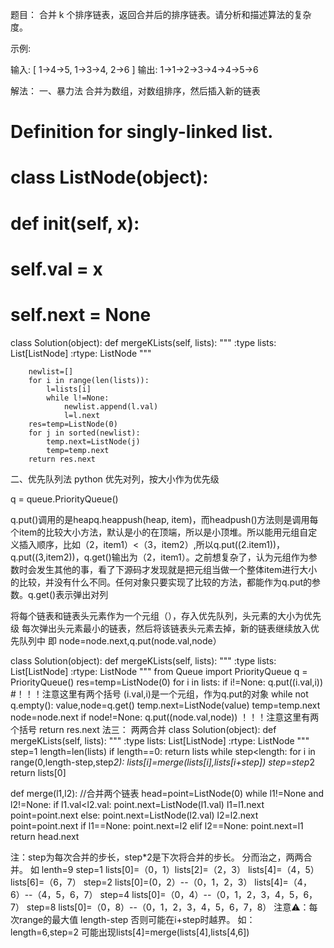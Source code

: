 题目：
合并 k 个排序链表，返回合并后的排序链表。请分析和描述算法的复杂度。

示例:

输入:
[
  1->4->5,
  1->3->4,
  2->6
]
输出: 1->1->2->3->4->4->5->6

解法：
一、暴力法
合并为数组，对数组排序，然后插入新的链表

# Definition for singly-linked list.
# class ListNode(object):
#     def __init__(self, x):
#         self.val = x
#         self.next = None

class Solution(object):
    def mergeKLists(self, lists):
        """
        :type lists: List[ListNode]
        :rtype: ListNode
        """
        
        
        newlist=[]
        for i in range(len(lists)):
            l=lists[i]
            while l!=None:
                newlist.append(l.val)
                l=l.next
        res=temp=ListNode(0)
        for j in sorted(newlist):
            temp.next=ListNode(j)
            temp=temp.next
        return res.next

二、优先队列法
python 优先对列，按大小作为优先级

q = queue.PriorityQueue()

q.put()调用的是heapq.heappush(heap, item)，而headpush()方法则是调用每个item的比较大小方法，默认是小的在顶端，所以是小顶堆。所以能用元组自定义插入顺序，比如（2，item1）<（3，item2）,所以q.put((2.item1))，q.put((3,item2))，q.get()输出为（2，item1）。之前想复杂了，认为元组作为参数时会发生其他的事，看了下源码才发现就是把元组当做一个整体item进行大小的比较，并没有什么不同。任何对象只要实现了比较的方法，都能作为q.put的参数。q.get()表示弹出对列

将每个链表和链表头元素作为一个元组（），存入优先队列，头元素的大小为优先级
每次弹出头元素最小的链表，然后将该链表头元素去掉，新的链表继续放入优先队列中 
即 node=node.next,q.put(node.val,node）

class Solution(object):
    def mergeKLists(self, lists):
        """
        :type lists: List[ListNode]
        :rtype: ListNode
        """
        from Queue import PriorityQueue
        q = PriorityQueue()
        res=temp=ListNode(0)
        for i in lists:
            if i!=None:
                q.put((i.val,i)) 
                #！！！注意这里有两个括号 (i.val,i)是一个元组，作为q.put的对象
        while not q.empty():
            value,node=q.get() 
            temp.next=ListNode(value)
            temp=temp.next
            node=node.next
            if node!=None:
                q.put((node.val,node)) ！！！注意这里有两个括号
        return res.next
法三：
两两合并
class Solution(object):
    def mergeKLists(self, lists):
        """
        :type lists: List[ListNode]
        :rtype: ListNode
        """
		step=1
        length=len(lists)
        if length==0:
            return lists
        while step<length:
            for i in range(0,length-step,step*2):
                lists[i]=merge(lists[i],lists[i+step])
            step=step*2
        return lists[0]

def merge(l1,l2):  //合并两个链表
    head=point=ListNode(0)
    while l1!=None and l2!=None:
        if l1.val<l2.val:
            point.next=ListNode(l1.val)
            l1=l1.next
            point=point.next
        else:
            point.next=ListNode(l2.val)
            l2=l2.next
            point=point.next
    if l1==None:
        point.next=l2
    elif l2==None:
        point.next=l1
    return head.next

注：step为每次合并的步长，step*2是下次将合并的步长。
分而治之，两两合并。
如 lenth=9
step=1 lists[0]=（0，1）lists[2]=（2，3） lists[4]=（4，5） lists[6]=（6，7）
step=2 lists[0]=(0，2）--（0，1，2，3）  lists[4]=（4，6）--（4，5，6，7）
step=4 lists[0]=（0，4）--（0，1，2，3，4，5，6，7）
step=8 lists[0]=（0，8）--（0，1，2，3，4，5，6，7，8）
注意⚠️：每次range的最大值 length-step 否则可能在i+step时越界。 如：
length=6,step=2 可能出现lists[4]=merge(lists[4],lists[4,6])